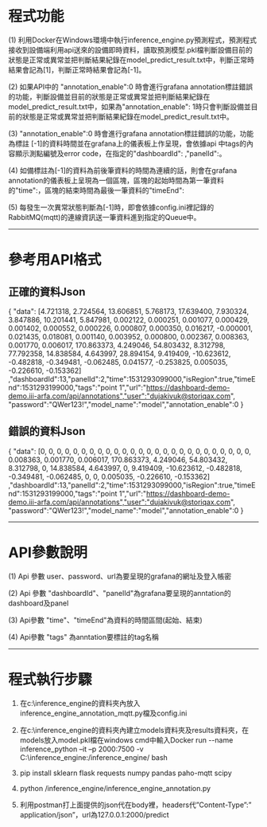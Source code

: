 # 程式功能
  
  (1) 	利用Docker在Windows環境中執行inference_engine.py預測程式，預測程式接收到設備端利用api送來的設備即時資料，讀取預測模型.pkl檔判斷設備目前的狀態是正常或異常並把判斷結果紀錄在model_predict_result.txt中，判斷正常時結果會記為[1]，判斷正常時結果會記為[-1]。
  
  (2)	如果API中的 "annotation_enable":0 時會進行grafana annotation標註錯誤的功能，判斷設備並目前的狀態是正常或異常並把判斷結果紀錄在model_predict_result.txt中，如果為"annotation_enable": 1時只會判斷設備並目前的狀態是正常或異常並把判斷結果紀錄在model_predict_result.txt中。
  
  (3)	"annotation_enable":0 時會進行grafana annotation標註錯誤的功能，功能為標註 [-1]的資料時間並在grafana上的儀表板上作呈現，會依據api 中tags的內容顯示測點編號及error code，在指定的"dashboardId": ,"panelId":。 
  
  (4)	如備標註為[-1]的資料為前後筆資料的時間為連續的話，則會在grafana annotation的儀表板上呈現為一個區塊，區塊的起始時間為第一筆資料的"time":，區塊的結束時間為最後一筆資料的"timeEnd":
  
  (5)	每發生一次異常狀態判斷為[-1]時，即會依據config.ini裡記錄的RabbitMQ(mqtt)的連線資訊送一筆資料進到指定的Queue中。

---------------------------------------

# 參考用API格式
  
## 正確的資料Json
  
{
"data": [4.721318, 2.724564, 13.606851, 5.768173, 17.639400, 7.930324, 3.847886, 10.201441, 5.847981, 0.002122, 0.000251, 0.001077, 0.000429, 0.001402, 0.000552, 0.000226, 0.000807, 0.000350, 0.016217, -0.000001, 0.021435, 0.018081, 0.001140, 0.003952, 0.000800, 0.002367, 0.008363, 0.001770, 0.006017, 170.863373, 4.249046, 54.803432, 8.312798, 77.792358, 14.838584, 4.643997, 28.894154, 9.419409, -10.623612, -0.482818, -0.349481, -0.062485, 0.041577, -0.253825, 0.005035, -0.226610, -0.153362] ,"dashboardId":13,"panelId":2,"time":1531293099000,"isRegion":true,"timeEnd":1531293199000,"tags":"point 1","url":"https://dashboard-demo-demo.iii-arfa.com/api/annotations","user":"dujakivuk@storiqax.com",
"password":"QWer123!","model_name":"model","annotation_enable":0
}
  
##  錯誤的資料Json
  
{
"data": [0, 0, 0, 0, 0, 0, 0, 0, 0, 0, 0, 0, 0, 0, 0, 0, 0, 0, 0, 0, 0, 0, 0, 0, 0, 0, 0.008363, 0.001770, 0.006017, 170.863373, 4.249046, 54.803432, 8.312798, 0, 14.838584, 4.643997, 0, 9.419409, -10.623612, -0.482818, -0.349481, -0.062485, 0, 0, 0.005035, -0.226610, -0.153362] ,"dashboardId":13,"panelId":2,"time":1531293099000,"isRegion":true,"timeEnd":1531293199000,"tags":"point 1","url":"https://dashboard-demo-demo.iii-arfa.com/api/annotations","user":"dujakivuk@storiqax.com",
"password":"QWer123!","model_name":"model","annotation_enable":0
}


---------------------------------------
# API參數說明


  (1) Api 參數 user、password、url為要呈現的grafana的網址及登入帳密
  
  (2) Api 參數 "dashboardId"、"panelId"為grafana要呈現的anntation的dashboard及panel
  
  (3) Api參數 "time"、"timeEnd"為資料的時間區間(起始、結束)
  
  (4) Api參數 "tags" 為anntation要標註的tag名稱
  
---------------------------------------
# 程式執行步驟

  1.	在c:\inference_engine的資料夾內放入inference_engine_annotation_mqtt.py檔及config.ini
  
  2.	在c:\inference_engine的資料夾內建立models資料夾及results資料夾，在models放入model.pkl檔在windows cmd中輸入Docker run --name inference_python –it –p 2000:7500 -v C:\inference_engine:/inference_engine/ bash
  
  3.	pip install sklearn flask requests numpy pandas paho-mqtt scipy
  
  4.	python /inference_engine/inference_engine_annotation.py
  
  5.	利用postman打上面提供的json代在body裡，headers代”Content-Type”:” application/json”，url為127.0.0.1:2000/predict
